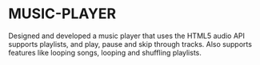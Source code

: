 # MUSIC-PLAYER

Designed and developed a music player that uses the HTML5 audio API supports playlists, and play, pause and skip through tracks.
Also supports features like looping songs, looping and shuffling playlists. 


